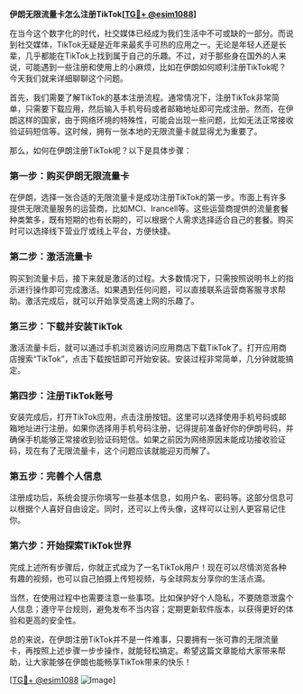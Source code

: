 **伊朗无限流量卡怎么注册TikTok[[TG💪+ @esim1088](https://t.me/s/esim1088)]**

在当今这个数字化的时代，社交媒体已经成为我们生活中不可或缺的一部分。而说到社交媒体，TikTok无疑是近年来最炙手可热的应用之一。无论是年轻人还是长辈，几乎都能在TikTok上找到属于自己的乐趣。不过，对于那些身在国外的人来说，可能遇到一些注册和使用上的小麻烦，比如在伊朗如何顺利注册TikTok呢？今天我们就来详细聊聊这个问题。

首先，我们需要了解TikTok的基本注册流程。通常情况下，注册TikTok非常简单，只需要下载应用，然后输入手机号码或者邮箱地址即可完成注册。然而，在伊朗这样的国家，由于网络环境的特殊性，可能会出现一些问题，比如无法正常接收验证码短信等。这时候，拥有一张本地的无限流量卡就显得尤为重要了。

那么，如何在伊朗注册TikTok呢？以下是具体步骤：

### 第一步：购买伊朗无限流量卡

在伊朗，选择一张合适的无限流量卡是成功注册TikTok的第一步。市面上有许多提供无限流量服务的运营商，比如MCI、Irancell等。这些运营商提供的流量套餐种类繁多，既有短期的也有长期的，可以根据个人需求选择适合自己的套餐。购买时可以选择线下营业厅或线上平台，方便快捷。

### 第二步：激活流量卡

购买到流量卡后，接下来就是激活的过程。大多数情况下，只需按照说明书上的指示进行操作即可完成激活。如果遇到任何问题，可以直接联系运营商客服寻求帮助。激活完成后，就可以开始享受高速上网的乐趣了。

### 第三步：下载并安装TikTok

激活流量卡后，就可以通过手机浏览器访问应用商店下载TikTok了。打开应用商店搜索“TikTok”，点击下载按钮即可开始安装。安装过程非常简单，几分钟就能搞定。

### 第四步：注册TikTok账号

安装完成后，打开TikTok应用，点击注册按钮。这里可以选择使用手机号码或邮箱地址进行注册。如果你选择用手机号码注册，记得提前准备好你的伊朗号码，并确保手机能够正常接收到验证码短信。如果之前因为网络原因未能成功接收验证码，现在有了无限流量卡，这个问题应该就能迎刃而解了。

### 第五步：完善个人信息

注册成功后，系统会提示你填写一些基本信息，如用户名、密码等。这部分信息可以根据个人喜好自由设定。同时，还可以上传头像，这样可以让别人更容易记住你。

### 第六步：开始探索TikTok世界

完成上述所有步骤后，你就正式成为了一名TikTok用户！现在可以尽情浏览各种有趣的视频，也可以自己拍摄上传短视频，与全球网友分享你的生活点滴。

当然，在使用过程中也需要注意一些事项。比如保护好个人隐私，不要随意泄露个人信息；遵守平台规则，避免发布不当内容；定期更新软件版本，以获得更好的体验和更高的安全性。

总的来说，在伊朗注册TikTok并不是一件难事，只要拥有一张可靠的无限流量卡，再按照上述步骤一步步操作，就能轻松搞定。希望这篇文章能给大家带来帮助，让大家能够在伊朗也能畅享TikTok带来的快乐！

[[TG💪+ @esim1088](https://t.me/s/esim1088) ![Image](https://i.postimg.cc/4NQfJmqS/Snipaste-2025-05-13-00-14-12.png)]